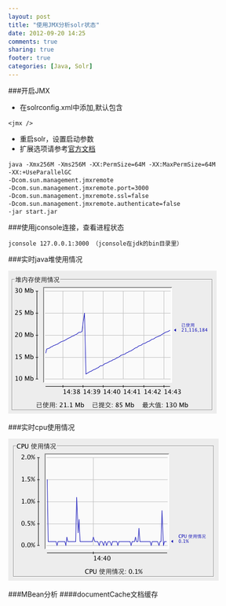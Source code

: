 ```yaml
---
layout: post
title: "使用JMX分析solr状态"
date: 2012-09-20 14:25
comments: true
sharing: true
footer: true
categories: [Java, Solr]
---
```



###开启JMX
+ 在solrconfig.xml中添加,默认包含

```
<jmx />
```

+ 重启solr，设置启动参数
+ 扩展选项请参考[官方文档](http://www.oracle.com/technetwork/java/javase/tech/vmoptions-jsp-140102.html)

```
java -Xmx256M -Xms256M -XX:PermSize=64M -XX:MaxPermSize=64M 
-XX:+UseParallelGC 
-Dcom.sun.management.jmxremote
-Dcom.sun.management.jmxremote.port=3000
-Dcom.sun.management.jmxremote.ssl=false
-Dcom.sun.management.jmxremote.authenticate=false
-jar start.jar
```

###使用jconsole连接，查看进程状态

```
jconsole 127.0.0.1:3000 （jconsole在jdk的bin目录里）
```

###实时java堆使用情况

![heap](/images/post/heap.png "heap")

###实时cpu使用情况

![cpu](/images/post/cpu.png "cpu")

###MBean分析
####documentCache文档缓存
